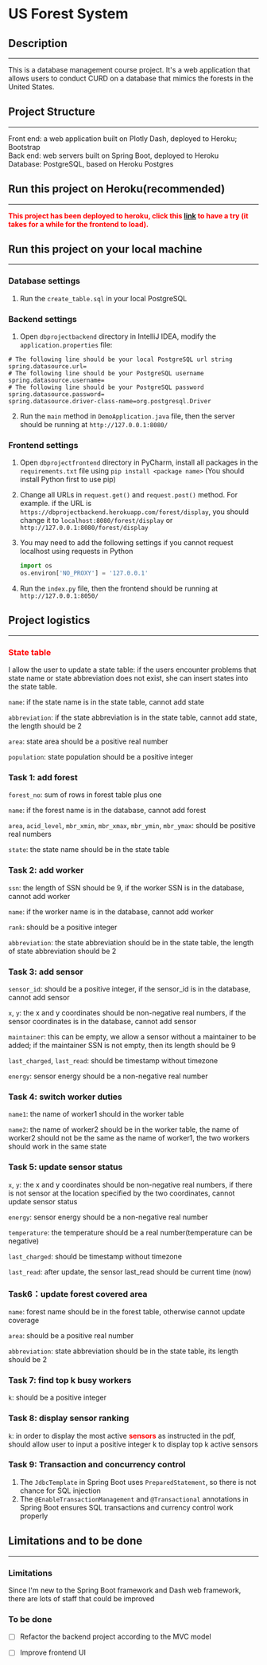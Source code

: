 <h1>US Forest System</h1>

## Description

---

This is a database management course project. It's a web application that allows users to conduct CURD on a database that mimics the forests in the United States.

## Project Structure

---

Front end: a web application built on Plotly Dash, deployed to Heroku; Bootstrap<br>
Back end: web servers built on Spring Boot, deployed to Heroku<br>
Database: PostgreSQL, based on Heroku Postgres

## Run this project on Heroku(recommended)

---

<p style="color:red;font-weight:bold;"> This project has been deployed to heroku, click this <a href="https://dbprojectfrontend.herokuapp.com/">link</a> to have a try (it takes for a while for the frontend to load).</p>

## Run this project on your local machine

---

### Database settings

1. Run the `create_table.sql` in your local PostgreSQL 

### Backend settings

1. Open `dbprojectbackend` directory  in IntelliJ IDEA, modify the `application.properties` file:

```properties
# The following line should be your local PostgreSQL url string
spring.datasource.url=  
# The following line should be your PostgreSQL username
spring.datasource.username= 
# The following line should be your PostgreSQL password
spring.datasource.password= 
spring.datasource.driver-class-name=org.postgresql.Driver

```

2. Run the `main` method in `DemoApplication.java` file, then the server should be running at `http://127.0.0.1:8080/`

### Frontend settings

1. Open `dbprojectfrontend` directory  in PyCharm, install all packages in the `requirements.txt` file using `pip install <package name>`  (You should install Python first to use pip)

2. Change all URLs in `request.get()` and `request.post()` method. For example. if the URL is `https://dbprojectbackend.herokuapp.com/forest/display`, you should change it to `localhost:8080/forest/display` or `http://127.0.0.1:8080/forest/display`

3. You may need to add the following settings if you cannot request localhost using requests in Python

   ```python
   import os
   os.environ['NO_PROXY'] = '127.0.0.1'
   ```


4.  Run the `index.py` file, then the frontend should be running at `http://127.0.0.1:8050/` 

## Project logistics

---

### <span style="color:red;">State table </span> 

I allow the user to update a state table:  if the users encounter problems that state name or state abbreviation does not exist, she can insert states into the state table.

`name`: if the state name is in the state table, cannot add state

`abbreviation`: if the state abbreviation is in the state table, cannot add state, the length should be 2

`area`: state area should be a positive real number

`population`: state population should be a positive integer

### Task 1: add forest

`forest_no`: sum of rows in forest table plus one

`name`: if the forest name is in the database, cannot add forest

`area`, `acid_level`, `mbr_xmin`, `mbr_xmax`, `mbr_ymin`, `mbr_ymax`: should be positive real numbers

`state`: the state name should be in the state table

### Task 2: add worker

`ssn`: the length of SSN should be 9, if the worker SSN is in the database, cannot add worker

`name`: if the worker name is in the database, cannot add worker

`rank`: should be a positive integer

`abbreviation`: the state abbreviation should be in the state table, the length of state abbreviation should be 2

### Task 3: add sensor

`sensor_id`: should be a positive integer, if the sensor_id is in the database, cannot add sensor

`x`, `y`: the x and y coordinates should be non-negative real numbers, if the sensor coordinates is in the database, cannot add sensor

`maintainer`: this can be empty, we allow a sensor without a maintainer to be added; if the maintainer SSN is not empty, then its length should be 9

`last_charged`, `last_read`: should be timestamp without timezone

`energy`: sensor energy should be a non-negative real number

### Task 4: switch worker duties

`name1`: the name of worker1 should in the worker table

`name2`: the name of worker2 should be in the worker table, the name of worker2 should not be the same as the name of worker1, the two workers should work in the same state

### Task 5: update sensor status

`x`, `y`: the x and y coordinates should be non-negative real numbers, if there is not sensor at the location specified by the two coordinates, cannot update sensor status

`energy`: sensor energy should be a non-negative real number

`temperature`: the temperature should be a real number(temperature can be negative)

`last_charged`: should be timestamp without timezone

`last_read`: after update, the sensor last_read should be current time (now)

### Task6：update forest covered area

`name`: forest name should be in the forest table, otherwise cannot update coverage

`area`: should be a positive real number

`abbreviation`: state abbreviation should be in the state table, its length should be 2

### Task 7: find top k busy workers

`k`: should be a positive integer

### Task 8: display sensor ranking

`k`: in order to display the most active <span style="color:red;font-weight:bold;"> sensors</span>  as instructed in the pdf, should allow user to input a positive integer k to display top k active sensors

### Task 9: Transaction and concurrency control

1. The `JdbcTemplate` in Spring Boot  uses `PreparedStatement`, so there is not chance for SQL injection
2. The `@EnableTransactionManagement` and `@Transactional` annotations in Spring Boot ensures SQL transactions and currency control work properly

## Limitations and to be done

---

### Limitations

Since I'm new to the Spring Boot framework and Dash web framework, there are lots of staff that could be improved

### To be done

- [ ] Refactor the backend project according to the MVC model
- [ ] Improve frontend UI



